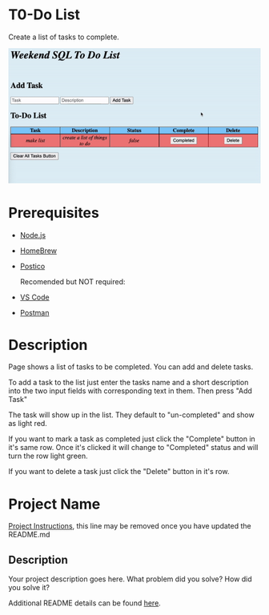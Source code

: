 
# T0-Do List

Create a list of tasks to complete. 

![image info](ezgif.com-gif-maker.gif) 


# Prerequisites

- [Node.js](https://nodejs.org/en/)
- [HomeBrew](https://brew.sh/)
- [Postico](https://eggerapps.at/postico/)

    Recomended but NOT required:
- [VS Code](https://code.visualstudio.com/) 
- [Postman](https://www.postman.com/downloads/)


# Description

Page shows a list of tasks to be completed. You can add and delete tasks. 

To add a task to the list just enter the tasks name and a short description into the two input fields with corresponding text in them. Then press "Add Task"

The task will show up in the list. They default to "un-completed" and show as light red.

If you want to mark a task as completed just click the "Complete" button in it's same row. Once it's clicked it will change to "Completed" status and will turn the row light green. 

If you want to delete a task just click the "Delete" button in it's row.
























# Project Name

[Project Instructions](./INSTRUCTIONS.md), this line may be removed once you have updated the README.md

## Description

Your project description goes here. What problem did you solve? How did you solve it?

Additional README details can be found [here](https://github.com/PrimeAcademy/readme-template/blob/master/README.md).
